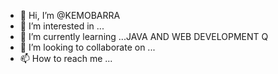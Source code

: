 - 👋 Hi, I’m @KEMOBARRA
- 👀 I’m interested in ...
- 🌱 I’m currently learning ...JAVA AND WEB DEVELOPMENT Q
- 💞️ I’m looking to collaborate on ...
- 📫 How to reach me ...

<!---
KEMOBARRA/KEMOBARRA is a ✨ special ✨ repository because its `README.md` (this file) appears on your GitHub profile.
You can click the Preview link to take a look at your changes.
--->
